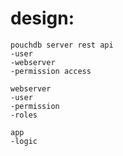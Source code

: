 # design:

```
pouchdb server rest api
-user
-webserver
-permission access
```

```
webserver
-user
-permission
-roles

app
-logic
```



